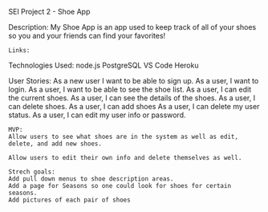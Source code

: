 SEI Project 2 - Shoe App

Description:
    My Shoe App is an app used to keep track of all of your shoes so you and your friends can find your favorites!

    Links:

Technologies Used:
    node.js
    PostgreSQL
    VS Code
    Heroku

User Stories:
    As a new user I want to be able to sign up.
    As a user, I want to login.
    As a user, I want to be able to see the shoe list.
    As a user, I can edit the current shoes.
    As a user, I can see the details of the shoes.
    As a user, I can delete shoes.
    As a user, I can add shoes
    As a user, I can delete my user status.
    As a user, I can edit my user info or password.


    MVP:
    Allow users to see what shoes are in the system as well as edit, delete, and add new shoes.  

    Allow users to edit their own info and delete themselves as well.  

    Strech goals:
    Add pull down menus to shoe description areas. 
    Add a page for Seasons so one could look for shoes for certain seasons.  
    Add pictures of each pair of shoes


    